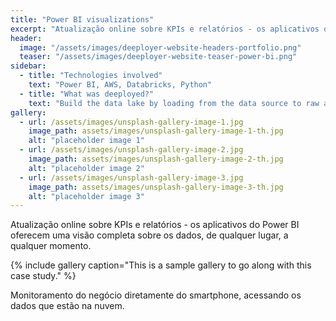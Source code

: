 ```yaml
---
title: "Power BI visualizations"
excerpt: "Atualização online sobre KPIs e relatórios - os aplicativos do Power BI oferecem uma visão completa sobre os dados, de qualquer lugar, a qualquer momento."
header:
  image: "/assets/images/deeployer-website-headers-portfolio.png"
  teaser: "/assets/images/deeployer-website-teaser-power-bi.png"
sidebar:
  - title: "Technologies involved"
    text: "Power BI, AWS, Databricks, Python"
  - title: "What was deeployed?"
    text: "Build the data lake by loading from the data source to raw archive."
gallery:
  - url: /assets/images/unsplash-gallery-image-1.jpg
    image_path: assets/images/unsplash-gallery-image-1-th.jpg
    alt: "placeholder image 1"
  - url: /assets/images/unsplash-gallery-image-2.jpg
    image_path: assets/images/unsplash-gallery-image-2-th.jpg
    alt: "placeholder image 2"
  - url: /assets/images/unsplash-gallery-image-3.jpg
    image_path: assets/images/unsplash-gallery-image-3-th.jpg
    alt: "placeholder image 3"
---
```


Atualização online sobre KPIs e relatórios - os aplicativos do Power BI oferecem uma visão completa sobre os dados, de qualquer lugar, a qualquer momento. 

{% include gallery caption="This is a sample gallery to go along with this case study." %}

Monitoramento do negócio diretamente do smartphone, acessando os dados que estão na nuvem. 